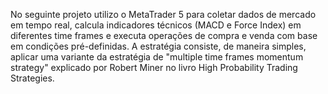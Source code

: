 No seguinte projeto utilizo o MetaTrader 5 para coletar dados de mercado em tempo real, calcula indicadores técnicos (MACD e Force Index) em diferentes time frames e executa operações de compra e venda com base em condições pré-definidas.
A estratégia consiste, de maneira simples, aplicar uma variante da estratégia de "multiple time frames momentum strategy" explicado por Robert Miner no livro High Probability Trading Strategies.
